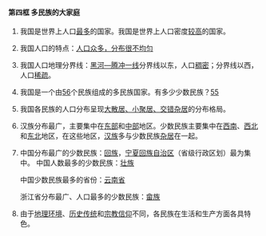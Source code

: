 #### 第四框 多民族的大家庭

1.  我国是世界上人口<u>最多</u>的国家。我国是世界上人口密度<u>较高</u>的国家。
2.  我国人口的特点：<u>人口众多，分布很不均匀</u>
3.  我国人口地理分界线：<u>黑河—腾冲一线</u>分界线以东，人口<u>稠密</u>；分界线以西，人口<u>稀疏</u>。
4.  我国是一个由<u>56</u>个民族组成的多民族国家。有多少少数民族？<u>55</u>
5.  我国各民族的人口分布呈现<u>大散居、小聚居、交错杂居</u>的分布格局。
6.  汉族分布最广，主要集中在<u>东部</u>和<u>中部</u>地区。少数民族主要集中在<u>西南</u>、<u>西北</u>和<u>东北</u>地区，在这些地区，<u>汉族</u>多与少数民族<u>杂居</u>在一起。
7.  中国分布最广的少数民族：<u>回族</u>，<u>宁夏回族自治区</u>（省级行政区划）最为集中。 中国人数最多的少数民族：<u>壮族</u>

    中国少数民族最多的省份：<u>云南省</u>

    浙江省分布最广、人口最多的少数民族：<u>畲族</u>

8.  由于<u>地理环境</u>、<u>历史传统</u>和<u>宗教信仰</u>不同，各民族在生活和生产方面各具特色。
